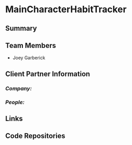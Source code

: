 # MainCharacterHabitTracker

## **Summary**

## **Team Members**

- Joey Garberick
  
## **Client Partner Information**

### *Company:*

### *People:*

## **Links**

## Code Repositories
